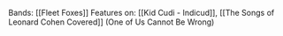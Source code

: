 Bands: [[Fleet Foxes]]
Features on: [[Kid Cudi - Indicud]], [[The Songs of Leonard Cohen Covered]] (One of Us Cannot Be Wrong)

